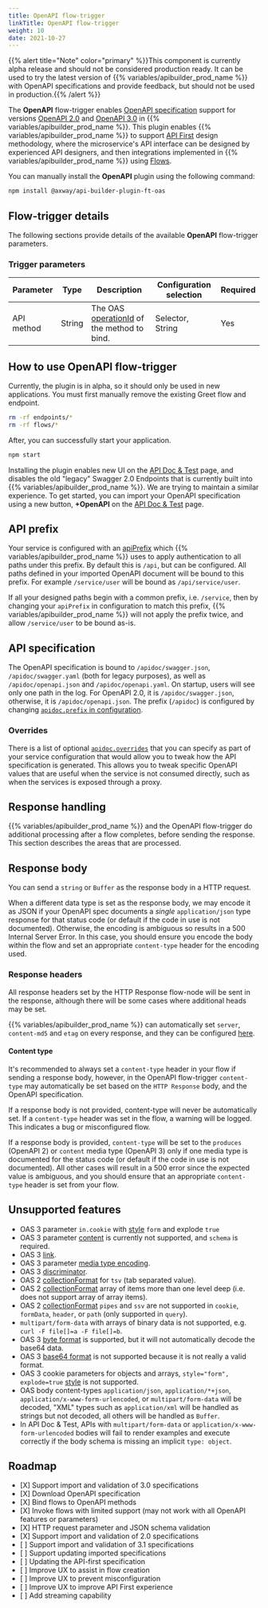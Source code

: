 ```yaml
---
title: OpenAPI flow-trigger
linkTitle: OpenAPI flow-trigger
weight: 10
date: 2021-10-27
---
```


{{% alert title="Note" color="primary" %}}This component is currently alpha release and should not be considered production ready. It can be used to try the latest version of {{% variables/apibuilder_prod_name %}} with OpenAPI specifications and provide feedback, but should not be used in production.{{% /alert %}}

The **OpenAPI** flow-trigger enables [OpenAPI specification](https://swagger.io/resources/open-api/) support for versions [OpenAPI 2.0](https://swagger.io/specification/v2/) and [OpenAPI 3.0](https://swagger.io/specification/) in {{% variables/apibuilder_prod_name %}}. This plugin enables {{% variables/apibuilder_prod_name %}} to support [API First](https://blog.axway.com/amplify-products/api-management/api-first-design) design methodology, where the microservice's API interface can be designed by experienced API designers, and then integrations implemented in {{% variables/apibuilder_prod_name %}} using [Flows](/docs/developer_guide/flows/).

You can manually install the **OpenAPI** plugin using the following command:

```bash
npm install @axway/api-builder-plugin-ft-oas
```

## Flow-trigger details

The following sections provide details of the available **OpenAPI** flow-trigger parameters.

### Trigger parameters

| Parameter | Type | Description | Configuration selection | Required |
| --- | --- | --- | --- | --- |
| API method | String | The OAS [operationId](https://swagger.io/specification/#operationObject) of the method to bind. | Selector, String | Yes |

## How to use OpenAPI flow-trigger

Currently, the plugin is in alpha, so it should only be used in new applications.  You must first manually remove the existing Greet flow and endpoint.

```bash
rm -rf endpoints/*
rm -rf flows/*
```

After, you can successfully start your application.

```bash
npm start
```

Installing the plugin enables new UI on the [API Doc & Test](/docs/developer_guide/console#api-doc-test-tab) page, and disables the old "legacy" Swagger 2.0 Endpoints that is currently built into {{% variables/apibuilder_prod_name %}}. We are trying to maintain a similar experience. To get started, you can import your OpenAPI specification using a new button, **+OpenAPI** on the [API Doc & Test](/docs/developer_guide/console#api-doc-test-tab) page.

## API prefix

Your service is configured with an [apiPrefix](/docs/developer_guide/project/configuration/project_configuration#apiprefix) which {{% variables/apibuilder_prod_name %}} uses to apply authentication to all paths under this prefix. By default this is `/api`, but can be configured.
All paths defined in your imported OpenAPI document will be bound to this prefix. For example `/service/user` will be bound as `/api/service/user`.

If all your designed paths begin with a common prefix, i.e. `/service`, then by changing your `apiPrefix` in configuration to match this prefix, {{% variables/apibuilder_prod_name %}} will not apply the prefix twice, and allow `/service/user` to be bound as-is.

## API specification

The OpenAPI specification is bound to `/apidoc/swagger.json`, `/apidoc/swagger.yaml` (both for legacy purposes), as well as `/apidoc/openapi.json` and `/apidoc/openapi.yaml`. On startup, users will see only one path in the log. For OpenAPI 2.0, it is `/apidoc/swagger.json`, otherwise, it is `/apidoc/openapi.json`.
The prefix (`/apidoc`) is configured by changing [`apidoc.prefix` in configuration](/docs/developer_guide/project/configuration/project_configuration#apidoc).

### Overrides
There is a list of optional [`apidoc.overrides`](/docs/developer_guide/project/configuration/project_configuration#apidoc) that you can specify as part of your service configuration that would allow you to tweak how the API specification is generated. This allows you to tweak specific OpenAPI values that are useful when the service is not consumed directly, such as when the services is exposed through a proxy.

<!-- ## Request handling
Describe what we do on an inbound request before hitting the flow. Write about what validation, massaging, coercing, response codes to expect and when. -->

## Response handling

{{% variables/apibuilder_prod_name %}} and the OpenAPI flow-trigger do additional processing after a flow completes, before sending the response. This section describes the areas that are processed.

## Response body
You can send a `string` or `Buffer` as the response body in a HTTP request.

When a different data type is set as the response body, we may encode it as JSON if your OpenAPI spec documents a _single_ `application/json` type response for that status code (or default if the code in use is not documented). Otherwise, the encoding is ambiguous so results in a 500 Internal Server Error. In this case, you should ensure you encode the body within the flow and set an appropriate `content-type` header for the encoding used.

### Response headers

All response headers set by the HTTP Response flow-node will be sent in the response, although there will be some cases where additional heads may be set.

{{% variables/apibuilder_prod_name %}} can automatically set `server`, `content-md5` and `etag` on every response, and they can be configured [here](/docs/developer_guide/project/configuration/project_configuration#http).

#### Content type

It's recommended to always set a `content-type` header in your flow if sending a response body, however, in the OpenAPI flow-trigger `content-type` may automatically be set based on the `HTTP Response` body, and the OpenAPI specification.

If a response body is not provided, content-type will never be automatically set. If a `content-type` header was set in the flow, a warning will be logged. This indicates a bug or misconfigured flow.

If a response body is provided, `content-type` will be set to the `produces` (OpenAPI 2) or `content` media type (OpenAPI 3) only if one media type is documented for the status code (or default if the code in use is not documented). All other cases will result in a 500 error since the expected value is ambiguous, and you should ensure that an appropriate `content-type` header is set from your flow.

## Unsupported features

* OAS 3 parameter `in.cookie` with [style](https://github.com/OAI/OpenAPI-Specification/blob/main/versions/3.1.0.md#style-examples) `form` and explode `true`
* OAS 3 parameter [content](https://github.com/OAI/OpenAPI-Specification/blob/main/versions/3.1.0.md#parameterObject) is currently not supported, and `schema` is required.
* OAS 3 [link](https://github.com/OAI/OpenAPI-Specification/blob/main/versions/3.0.0.md#link-object).
* OAS 3 parameter [media type encoding](https://github.com/OAI/OpenAPI-Specification/blob/main/versions/3.0.0.md#encodingObject).
* OAS 3 [discriminator](https://github.com/OAI/OpenAPI-Specification/blob/main/versions/3.0.0.md#discriminatorObject).
* OAS 2 [collectionFormat](https://github.com/OAI/OpenAPI-Specification/blob/main/versions/2.0.md#fixed-fields-7) for `tsv` (tab separated value).
* OAS 2 [collectionFormat](https://github.com/OAI/OpenAPI-Specification/blob/main/versions/2.0.md#fixed-fields-7) array of items more than one level deep (i.e. does not support array of array items).
* OAS 2 [collectionFormat](https://github.com/OAI/OpenAPI-Specification/blob/main/versions/2.0.md#fixed-fields-7) `pipes` and `ssv` are not supported in `cookie`, `formData`, `header`, or `path` (only supported in `query`).
* `multipart/form-data` with arrays of binary data is not supported, e.g. `curl -F file[]=a -F file[]=b`.
* OAS 3 [byte format](https://github.com/OAI/OpenAPI-Specification/blob/main/versions/3.0.0.md#data-types) is supported, but it will not automatically decode the base64 data.
* OAS 3 [base64 format](https://github.com/OAI/OpenAPI-Specification/blob/main/versions/3.0.0.md#considerations-for-file-uploads) is not supported because it is not really a valid format.
* OAS 3 cookie parameters for objects and arrays, `style="form", explode=true` [style](https://github.com/OAI/OpenAPI-Specification/blob/main/versions/3.0.0.md#style-examples) is not supported.
* OAS body content-types `application/json`, `application/*+json`, `application/x-www-form-urlencoded`, or `multipart/form-data` will be decoded, "XML" types such as `application/xml` will be handled as strings but not decoded, all others will be handled as `Buffer`.
* In API Doc & Test, APIs with `multipart/form-data` or `application/x-www-form-urlencoded` bodies will fail to render examples and execute correctly if the body schema is missing an implicit `type: object`.

## Roadmap

* \[X] Support import and validation of 3.0 specifications
* \[X] Download OpenAPI specification
* \[X] Bind flows to OpenAPI methods
* \[X] Invoke flows with limited support (may not work with all OpenAPI features or parameters)
* \[X] HTTP request parameter and JSON schema validation
* \[X] Support import and validation of 2.0 specifications
* \[ ] Support import and validation of 3.1 specifications
* \[ ] Support updating imported specifications
* \[ ] Updating the API-first specification
* \[ ] Improve UX to assist in flow creation
* \[ ] Improve UX to prevent misconfiguration
* \[ ] Improve UX to improve API First experience
* \[ ] Add streaming capability
